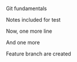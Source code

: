 Git fundamentals



Notes included for test



Now, one more line



And one more



Feature branch are created

